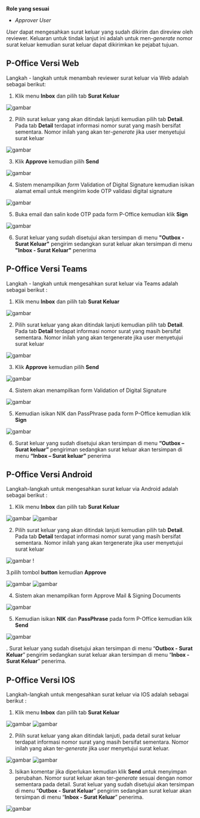 **Role yang sesuai**

- *Approver User*

*User* dapat mengesahkan surat keluar yang sudah dikirim dan direview oleh reviewer. Keluaran untuk tindak lanjut ini adalah untuk men-*generate* nomor surat keluar kemudian surat keluar dapat dikirimkan ke pejabat tujuan. 

## **P-Office Versi Web**

Langkah - langkah untuk menambah reviewer surat keluar via Web adalah sebagai berikut:

1. Klik menu **Inbox** dan pilih tab **Surat Keluar**

![gambar](SuratKeluar/SK_Web/SK52.png)

2. Pilih surat keluar yang akan ditindak lanjuti kemudian pilih tab **Detail**. Pada tab **Detail** terdapat informasi nomor surat yang masih bersifat sementara. Nomor inilah yang akan ter-*generate* jika user menyetujui surat keluar

![gambar](SuratKeluar/SK_Web/SK53.png)

3. Klik **Approve** kemudian pilih **Send**

![gambar](SuratKeluar/SK_Web/SK54.png)

4. Sistem menampilkan *form* Validation of Digital Signature kemudian isikan alamat email untuk mengirim kode OTP validasi digital signature

![gambar](SuratKeluar/SK_Web/SK55.png)

5. Buka email dan salin kode OTP pada form P-Office kemudian klik **Sign**
 
![gambar](SuratKeluar/SK_Web/SK56.png)

6. Surat keluar yang sudah disetujui akan tersimpan di menu **"Outbox - Surat Keluar"** pengirim sedangkan surat keluar akan tersimpan di menu **"Inbox - Surat Keluar"** penerima


## **P-Office Versi Teams**

Langkah - langkah untuk mengesahkan surat keluar via Teams adalah sebagai berikut :

1. Klik menu **Inbox** dan pilih tab **Surat Keluar**

![gambar](SuratKeluar/SK_Teams/SK54.png)

2. Pilih surat keluar yang akan ditindak lanjuti kemudian pilih tab **Detail**. Pada tab **Detail** terdapat informasi nomor surat yang masih bersifat sementara. Nomor inilah yang akan tergenerate jika user menyetujui surat keluar
 
![gambar](SuratKeluar/SK_Teams/SK55.png)

3. Klik **Approve** kemudian pilih **Send**
 
![gambar](SuratKeluar/SK_Teams/SK56.png)

4.	Sistem akan menampilkan form Validation of Digital Signature

![gambar](SuratKeluar/SK_Teams/SKN1.png)
 
5.	Kemudian isikan NIK dan PassPhrase pada form P-Office kemudian klik **Sign**
 
![gambar](SuratKeluar/SK_Teams/SKN2.png)

6.	Surat keluar yang sudah disetujui akan tersimpan di menu **“Outbox – Surat keluar”** pengiriman sedangkan surat keluar akan tersimpan di menu **“Inbox – Surat keluar”** penerima


## **P-Office Versi Android**

Langkah-langkah untuk mengesahkan surat keluar via Android adalah sebagai berikut :

1. Klik menu **Inbox** dan pilih tab **Surat Keluar**

![gambar](SuratKeluar/SK_Android/NomorSK/A01.jpg) ![gambar](SuratKeluar/SK_Android/NomorSK/A02.jpg)

2. Pilih surat keluar yang akan ditindak lanjuti kemudian pilih tab **Detail**. Pada tab **Detail** terdapat informasi nomor surat yang masih bersifat sementara. Nomor inilah yang akan tergenerate jika user menyetujui surat keluar

![gambar](SuratKeluar/SK_Android/NomorSK/A03.jpg) !

3.pilih tombol **button** kemudian **Approve** 

![gambar](SuratKeluar/SK_Android/NomorSK/A06.jpg) ![gambar](SuratKeluar/SK_Android/NomorSK/A07.jpg)

4. Sistem akan menampilkan form Approve Mail & Signing Documents
   
![gambar](SuratKeluar/SK_Android/NomorSK/A08.jpg)

5. Kemudian isikan **NIK** dan **PassPhrase** pada form P-Office kemudian klik **Send**
   
![gambar](SuratKeluar/SK_Android/NomorSK/A09.jpg)

. Surat keluar yang sudah disetujui akan tersimpan di menu “**Outbox - Surat Keluar**” pengirim sedangkan surat keluar akan tersimpan di menu “**Inbox - Surat Keluar**” penerima.

## **P-Office Versi IOS**

Langkah-langkah untuk mengesahkan surat keluar via IOS adalah sebagai berikut :

1.	Klik menu **Inbox** dan pilih tab **Surat Keluar**

![gambar](SuratKeluar/SK_IOS/SK-61.png) ![gambar](SuratKeluar/SK_IOS/SK-62.png)

2.	Pilih surat keluar yang akan ditindak lanjuti, pada detail surat keluar terdapat informasi nomor surat yang masih bersifat sementara. Nomor inilah yang akan ter-_generate_ jika _user_ menyetujui surat keluar.

![gambar](SuratKeluar/SK_IOS/SK-47.png) ![gambar](SuratKeluar/SK_IOS/SK-48.png)

3.	Isikan komentar jika diperlukan kemudian klik **Send** untuk menyimpan perubahan. Nomor surat keluar akan ter-_generate_ sesuai dengan nomor sementara pada detail. Surat keluar yang sudah disetujui akan tersimpan di menu “**Outbox - Surat Keluar**” pengirim sedangkan surat keluar akan tersimpan di menu “**Inbox - Surat Keluar**” penerima.

![gambar](SuratKeluar/SK_IOS/SK-49.png)
